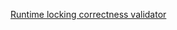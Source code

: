 [Runtime locking correctness validator](https://www.kernel.org/doc/Documentation/locking/lockdep-design.txt)
